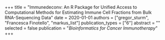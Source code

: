 +++
title = "Immunedeconv: An R Package for Unified Access to Computational Methods for Estimating Immune Cell Fractions from Bulk RNA-Sequencing Data"
date = 2020-01-01
authors = ["gregor_sturm", "Francesca Finotello", "markus_list"]
publication_types = ["6"]
abstract = ""
selected = false
publication = "*Bioinformatics for Cancer Immunotherapy*"
+++

